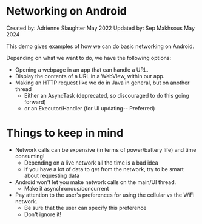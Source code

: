 # Networking on Android

Created by: Adrienne Slaughter May 2022
Updated by: Sep Makhsous May 2024


This demo gives examples of how we can do basic networking on Android. 

Depending on what we want to do, we have the following options: 

* Opening a webpage in an app that can handle a URL.
* Display the contents of a URL in a WebView, within our app. 
* Making an HTTP request like we do in Java in general, but on another thread
   * Either an AsyncTask (deprecated, so discouraged to do this going forward)
   * or an Executor/Handler (for UI updating-- Preferred) 

# Things to keep in mind

* Network calls can be expensive (in terms of power/battery life) and time consuming! 
    * Depending on a live network all the time is a bad idea
    * If you have a lot of data to get from the network, try to be smart about requesting data
* Android won't let you make network calls on the main/UI thread. 
    * Make it asynchronous/concurrent
* Pay attention to the user's preferences for using the cellular vs the WiFi network.
    * Be sure that the user can specify this preference
    * Don't ignore it! 
  